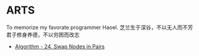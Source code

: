 # ARTS
To memorize my favorate programmer Haoel.
芝兰生于深谷，不以无人而不芳
君子修身养德，不以穷困而改志

- [Algorithm - 24. Swap Nodes in Pairs](./Algorithm/24_Swap_Nodes_in_Pairs.MD)
